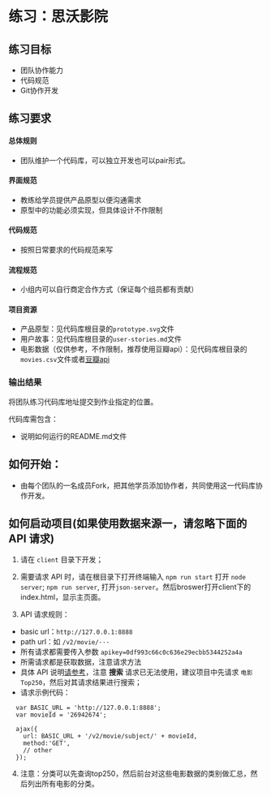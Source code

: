 # 练习：思沃影院

## 练习目标

- 团队协作能力
- 代码规范
- Git协作开发

## 练习要求

#### 总体规则

- 团队维护一个代码库，可以独立开发也可以pair形式。

#### 界面规范

- 教练给学员提供产品原型以便沟通需求
- 原型中的功能必须实现，但具体设计不作限制

#### 代码规范

- 按照日常要求的代码规范来写

#### 流程规范

- 小组内可以自行商定合作方式（保证每个组员都有贡献）

#### 项目资源

- 产品原型：见代码库根目录的`prototype.svg`文件
- 用户故事：见代码库根目录的`user-stories.md`文件
- 电影数据（仅供参考，不作限制，推荐使用豆瓣api）：见代码库根目录的`movies.csv`文件或者[豆瓣api](https://www.kancloud.cn/movie/doubanapi/1012089)

### 输出结果

将团队练习代码库地址提交到作业指定的位置。

代码库需包含：

- 说明如何运行的README.md文件

## 如何开始：

- 由每个团队的一名成员Fork，把其他学员添加协作者，共同使用这一代码库协作开发。

## 如何启动项目(如果使用数据来源一，请忽略下面的 API 请求)

1. 请在 `client` 目录下开发；

2. 需要请求 API 时，请在根目录下打开终端输入 `npm run start` 打开 `node server`; `npm run server`, 打开`json-server`。然后broswer打开client下的index.html，显示主页面。

3. API 请求规则：
  - basic url：`http://127.0.0.1:8888`
  - path url：如 `/v2/movie/···`
  - 所有请求都需要传入参数 `apikey=0df993c66c0c636e29ecbb5344252a4a`
  - 所需请求都是获取数据，注意请求方法
  - 具体 API 说明[请参考](https://www.kancloud.cn/movie/doubanapi/1012068)，注意 **搜索** 请求已无法使用，建议项目中先请求 `电影Top250`，然后对其请求结果进行搜索；
  - 请求示例代码：

  ```请求电影详情
    var BASIC_URL = 'http://127.0.0.1:8888';
    var movieId = '26942674';

    ajax({
      url: BASIC_URL + '/v2/movie/subject/' + movieId,
      method:'GET',
      // other 
    });
  ```
  
  4. 注意：分类可以先查询top250，然后前台对这些电影数据的类别做汇总，然后列出所有电影的分类。
